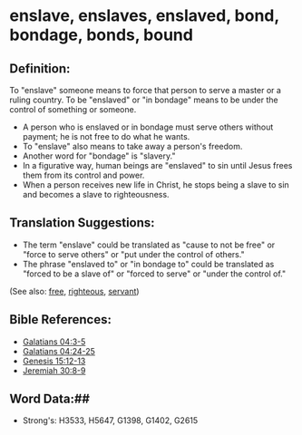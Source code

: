 # enslave, enslaves, enslaved, bond, bondage, bonds, bound #

## Definition: ##

To "enslave" someone means to force that person to serve a master or a ruling country. To be "enslaved" or "in bondage" means to be under the control of something or someone.

* A person who is enslaved or in bondage must serve others without payment; he is not free to do what he wants.
* To "enslave" also means to take away a person's freedom.
* Another word for "bondage" is "slavery."
* In a figurative way, human beings are "enslaved" to sin until Jesus frees them from its control and power.
* When a person receives new life in Christ, he stops being a slave to sin and becomes a slave to righteousness.

## Translation Suggestions: ##

* The term "enslave" could be translated as "cause to not be free" or "force to serve others" or "put under the control of others."
* The phrase "enslaved to" or "in bondage to" could be translated as "forced to be a slave of" or "forced to serve" or "under the control of."

(See also: [free](free.md), [righteous](../kt/righteous.md), [servant](servant.md))

## Bible References: ##

* [Galatians 04:3-5](rc://en/tn/help/gal/04/03)
* [Galatians 04:24-25](rc://en/tn/help/gal/04/24)
* [Genesis 15:12-13](rc://en/tn/help/gen/15/12)
* [Jeremiah 30:8-9](rc://en/tn/help/jer/30/08)

## Word Data:##

* Strong's: H3533, H5647, G1398, G1402, G2615
